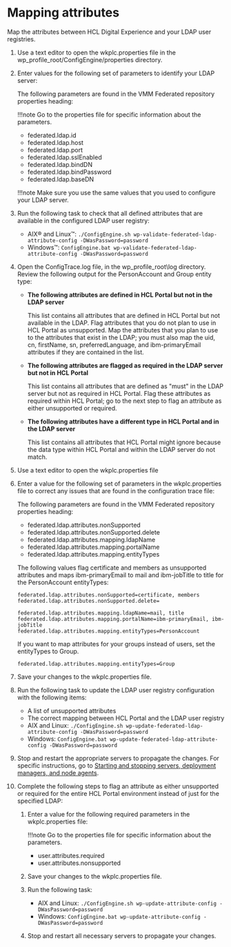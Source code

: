 # Mapping attributes

Map the attributes between HCL Digital Experience and your LDAP user registries.

1.  Use a text editor to open the wkplc.properties file in the wp_profile_root/ConfigEngine/properties directory.

2.  Enter values for the following set of parameters to identify your LDAP server:

    The following parameters are found in the VMM Federated repository properties heading:

    !!!note
        Go to the properties file for specific information about the parameters.

    -   federated.ldap.id
    -   federated.ldap.host
    -   federated.ldap.port
    -   federated.ldap.sslEnabled
    -   federated.ldap.bindDN
    -   federated.ldap.bindPassword
    -   federated.ldap.baseDN
    
    !!!note
        Make sure you use the same values that you used to configure your LDAP server.

3.  Run the following task to check that all defined attributes that are available in the configured LDAP user registry:

    -   AIX® and Linux™: `./ConfigEngine.sh wp-validate-federated-ldap-attribute-config -DWasPassword=password`
    -   Windows™: `ConfigEngine.bat wp-validate-federated-ldap-attribute-config -DWasPassword=password`

4.  Open the ConfigTrace.log file, in the wp_profile_root\log directory. Review the following output for the PersonAccount and Group entity type:

    -   **The following attributes are defined in HCL Portal but not in the LDAP server**

        This list contains all attributes that are defined in HCL Portal but not available in the LDAP. Flag attributes that you do not plan to use in HCL Portal as unsupported. Map the attributes that you plan to use to the attributes that exist in the LDAP; you must also map the uid, cn, firstName, sn, preferredLanguage, and ibm-primaryEmail attributes if they are contained in the list.

    -   **The following attributes are flagged as required in the LDAP server but not in HCL Portal**

        This list contains all attributes that are defined as "must" in the LDAP server but not as required in HCL Portal. Flag these attributes as required within HCL Portal; go to the next step to flag an attribute as either unsupported or required.

    -   **The following attributes have a different type in HCL Portal and in the LDAP server**

        This list contains all attributes that HCL Portal might ignore because the data type within HCL Portal and within the LDAP server do not match.

5.  Use a text editor to open the wkplc.properties file

6.  Enter a value for the following set of parameters in the wkplc.properties file to correct any issues that are found in the configuration trace file:

    The following parameters are found in the VMM Federated repository properties heading:

    -   federated.ldap.attributes.nonSupported
    -   federated.ldap.attributes.nonSupported.delete
    -   federated.ldap.attributes.mapping.ldapName
    -   federated.ldap.attributes.mapping.portalName
    -   federated.ldap.attributes.mapping.entityTypes

    The following values flag certificate and members as unsupported attributes and maps ibm-primaryEmail to mail and ibm-jobTitle to title for the PersonAccount entityTypes:

    ```
    federated.ldap.attributes.nonSupported=certificate, members
    federated.ldap.attributes.nonSupported.delete=
    
    federated.ldap.attributes.mapping.ldapName=mail, title
    federated.ldap.attributes.mapping.portalName=ibm-primaryEmail, ibm-jobTitle
    federated.ldap.attributes.mapping.entityTypes=PersonAccount
    
    ```

    If you want to map attributes for your groups instead of users, set the entityTypes to Group.

    ```
    federated.ldap.attributes.mapping.entityTypes=Group
    ```

7.  Save your changes to the wkplc.properties file.

8.  Run the following task to update the LDAP user registry configuration with the following items:

    -   A list of unsupported attributes
    -   The correct mapping between HCL Portal and the LDAP user registry
    -   AIX and Linux: `./ConfigEngine.sh wp-update-federated-ldap-attribute-config -DWasPassword=password`
    -   Windows: `ConfigEngine.bat wp-update-federated-ldap-attribute-config -DWasPassword=password`

9.  Stop and restart the appropriate servers to propagate the changes. For specific instructions, go to [Starting and stopping servers, deployment managers, and node agents](../../../../manage/stopstart.md).

10. Complete the following steps to flag an attribute as either unsupported or required for the entire HCL Portal environment instead of just for the specified LDAP:

    1.  Enter a value for the following required parameters in the wkplc.properties file:

        !!!note
            Go to the properties file for specific information about the parameters.

        -   user.attributes.required
        -   user.attributes.nonsupported
    2.  Save your changes to the wkplc.properties file.

    3.  Run the following task:

        -   AIX and Linux: `./ConfigEngine.sh wp-update-attribute-config -DWasPassword=password`
        -   Windows: `ConfigEngine.bat wp-update-attribute-config -DWasPassword=password`

    4.  Stop and restart all necessary servers to propagate your changes.


